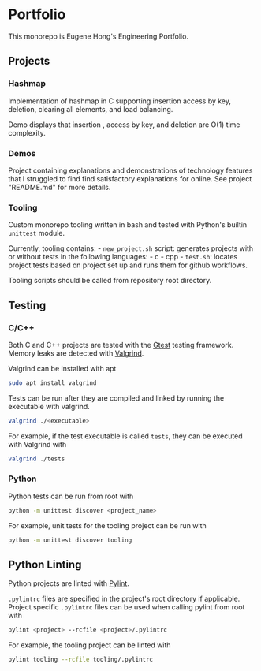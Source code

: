 # Portfolio

This monorepo is Eugene Hong's Engineering Portfolio.

## Projects

### Hashmap
Implementation of hashmap in C supporting insertion access by key, deletion,
clearing all elements, and load balancing.

Demo displays that insertion , access by key, and deletion are O(1) time complexity.


### Demos
Project containing explanations and demonstrations of technology features that I struggled to find find satisfactory explanations for online. See project "README.md" for more details.

### Tooling
Custom monorepo tooling written in bash and tested with Python's builtin `unittest` module.

Currently, tooling contains:
    - `new_project.sh` script: generates projects with or without tests in the following languages:
        - c
        - cpp
    - `test.sh`: locates project tests based on project set up and runs them for github workflows.

Tooling scripts should be called from repository root directory.

## Testing

### C/C++
Both C and C++ projects are tested with the [Gtest](https://github.com/google/googletest) testing framework.
Memory leaks are detected with [Valgrind](https://valgrind.org/).

Valgrind can be installed with apt
```bash
sudo apt install valgrind
```

Tests can be run after they are compiled and linked by running the executable with valgrind.
```bash
valgrind ./<executable>
```

For example, if the test executable is called `tests`, they can be executed with Valgrind with
```bash
valgrind ./tests
```

### Python
Python tests can be run from root with
```bash
python -m unittest discover <project_name>
```

For example, unit tests for the tooling project can be run with
```bash
python -m unittest discover tooling
```

## Python Linting
Python projects are linted with [Pylint](https://pypi.org/project/pylint/).

`.pylintrc` files are specified in the project's root directory if applicable. Project specific `.pylintrc` files can be used when calling pylint from root with
```bash
pylint <project> --rcfile <project>/.pylintrc
```

For example, the tooling project can be linted with
```bash
pylint tooling --rcfile tooling/.pylintrc
```
